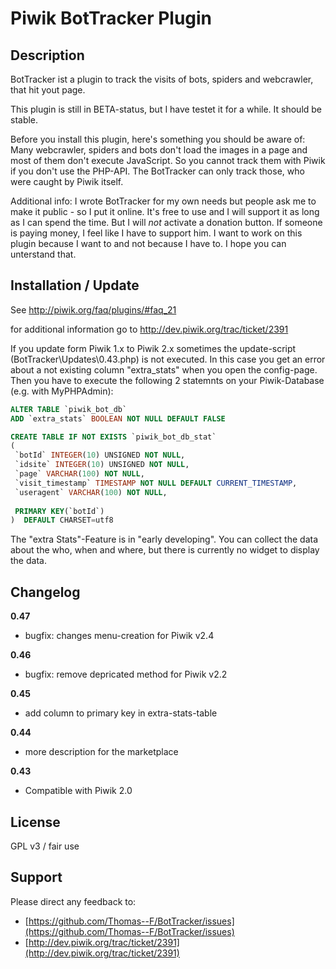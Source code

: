 # Piwik BotTracker Plugin 

## Description

BotTracker ist a plugin to track the visits of bots, spiders and webcrawler, that hit yout page.

This plugin is still in BETA-status, but I have testet it for a while. It should be stable.

Before you install this plugin, here's something you should be aware of:
Many webcrawler, spiders and bots don't load the images in a page and most of them don't execute JavaScript. So you cannot track them with Piwik if you don't use the PHP-API. The BotTracker can only track those, who were caught by Piwik itself.



Additional info:
I wrote BotTracker for my own needs but people ask me to make it public - so I put it online.
It's free to use and I will support it as long as I can spend the time. But I will *not* activate a donation button. If someone is paying money, I feel like I have to support him. 
I want to work on this plugin because I want to and not because I have to. I hope you can unterstand that.

## Installation / Update

See http://piwik.org/faq/plugins/#faq_21

for additional information go to http://dev.piwik.org/trac/ticket/2391

If you update form Piwik 1.x to Piwik 2.x sometimes the update-script (BotTracker\Updates\0.43.php) is not executed. In this case you get an error about a not existing column "extra_stats" when you open the config-page. Then you have to execute the following 2 statemnts on your Piwik-Database (e.g. with MyPHPAdmin):

```sql
ALTER TABLE `piwik_bot_db`
ADD `extra_stats` BOOLEAN NOT NULL DEFAULT FALSE
```
```sql
CREATE TABLE IF NOT EXISTS `piwik_bot_db_stat`
(
 `botId` INTEGER(10) UNSIGNED NOT NULL,
 `idsite` INTEGER(10) UNSIGNED NOT NULL,
 `page` VARCHAR(100) NOT NULL,
 `visit_timestamp` TIMESTAMP NOT NULL DEFAULT CURRENT_TIMESTAMP,
 `useragent` VARCHAR(100) NOT NULL,
		 
 PRIMARY KEY(`botId`)
)  DEFAULT CHARSET=utf8
```


The "extra Stats"-Feature is in "early developing". You can collect the data about the who, when and where, but there is currently no widget to display the data.


## Changelog
__0.47__
* bugfix: changes menu-creation for Piwik v2.4

__0.46__
* bugfix: remove depricated method for Piwik v2.2

__0.45__
* add column to primary key in extra-stats-table

__0.44__
* more description for the marketplace

__0.43__
* Compatible with Piwik 2.0

## License

GPL v3 / fair use

## Support

Please direct any feedback to: 

* [https://github.com/Thomas--F/BotTracker/issues](https://github.com/Thomas--F/BotTracker/issues)
* [http://dev.piwik.org/trac/ticket/2391](http://dev.piwik.org/trac/ticket/2391)

